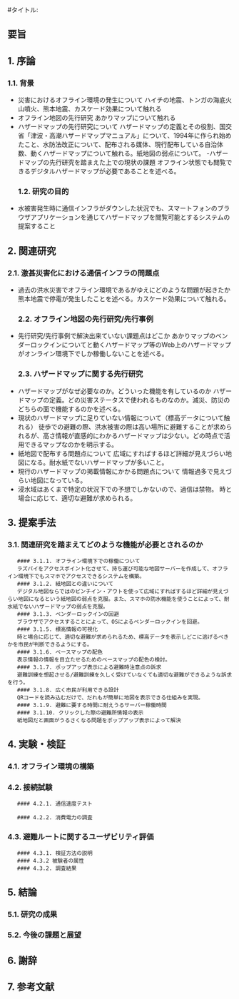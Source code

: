 #タイトル: 
## 要旨


## 1. 序論
   ### 1.1. 背景
- 災害におけるオフライン環境の発生について
  ハイチの地震、トンガの海底火山噴火、熊本地震、カスケード効果について触れる
- オフライン地図の先行研究
  あかりマップについて触れる
- ハザードマップの先行研究について
  ハザードマップの定義とその役割、国交省「津波・高潮ハザードマップマニュアル」について、1994年に作られ始めたこと、水防法改正について、配布される媒体、現行配布している自治体数、動くハザードマップについて触れる。紙地図の弱点について。
-ハザードマップの先行研究を踏まえた上での現状の課題
オフライン状態でも閲覧できるデジタルハザードマップが必要であることを述べる。
   ### 1.2. 研究の目的
- 水被害発生時に通信インフラがダウンした状況でも、スマートフォンのブラウザアプリケーションを通じてハザードマップを閲覧可能とするシステムの提案すること

## 2. 関連研究
   ### 2.1. 激甚災害化における通信インフラの問題点
- 過去の洪水災害でオフライン環境であるがゆえにどのような問題が起きたか
  熊本地震で停電が発生したことを述べる。カスケード効果について触れる。
   ### 2.2. オフライン地図の先行研究/先行事例
- 先行研究/先行事例で解決出来ていない課題点はどこか
  あかりマップのベンダーロックインについてと動くハザードマップ等のWeb上のハザードマップがオンライン環境下でしか稼働しないことを述べる。
   ### 2.3. ハザードマップに関する先行研究
- ハザードマップがなぜ必要なのか。どういった機能を有しているのか
  ハザードマップの定義。どの災害ステータスで使われるものなのか。減災、防災のどちらの面で機能するのかを述べる。
- 現状のハザードマップに足りていない情報について（標高データについて触れる）
  徒歩での避難の際、洪水被害の際は高い場所に避難することが求められるが、高さ情報が直感的にわかるハザードマップは少ない。どの時点で活用できるマップなのかを明示する。
- 紙地図で配布する問題点について
  広域にすればするほど詳細が見えづらい地図になる。耐水紙でないハザードマップが多いこと。
- 現行のハザードマップの掲載情報にかかる問題点について
  情報過多で見えづらい地図になっている。
- 浸水域はあくまで特定の状況下での予想でしかないので、過信は禁物。
  時と場合に応じて、適切な避難が求められる。

## 3. 提案手法
   ### 3.1. 関連研究を踏まえてどのような機能が必要とされるのか
       #### 3.1.1. オフライン環境下での稼働について
       ラズパイをアクセスポイント化させて、持ち運び可能な地図サーバーを作成して、オフライン環境下でもスマホでアクセスできるシステムを構築。
       #### 3.1.2. 紙地図との違いについて
       デジタル地図ならではのピンチイン・アウトを使って広域にすればするほど詳細が見えづらい地図になるという紙地図の弱点を克服。また、スマホの防水機能を使うことによって、耐水紙でないハザードマップの弱点を克服。
       #### 3.1.3. ベンダーロックインの回避
       ブラウザでアクセスすることによって、OSによるベンダーロックインを回避。
       #### 3.1.5. 標高情報の可視化
       時と場合に応じて、適切な避難が求められるため、標高データを表示しどこに逃げるべきかを市民が判断できるようにする。
       #### 3.1.6. ベースマップの配色
       表示情報の情報を目立たせるためのベースマップの配色の検討。
       #### 3.1.7. ポップアップ表示による避難時注意点の訴求
       避難訓練を想起させる/避難訓練を久しく受けていなくても適切な避難ができるような訴求を行う。
       #### 3.1.8. 広く市民が利用できる設計
       QRコードを読み込むだけで、だれもが簡単に地図を表示できる仕組みを実現。
       #### 3.1.9. 避難に要する時間に耐えうるサーバー稼働時間
       #### 3.1.10. クリックした際の避難所情報の表示
       紙地図だと画面がうるさくなる問題をポップアップ表示によって解決

## 4. 実験・検証

   ### 4.1. オフライン環境の構築
   ### 4.2. 接続試験
       #### 4.2.1. 通信速度テスト
       
       #### 4.2.2. 消費電力の調査

   ### 4.3. 避難ルートに関するユーザビリティ評価

       #### 4.3.1. 検証方法の説明
       #### 4.3.2 被験者の属性
       #### 4.3.2. 調査結果

## 5. 結論

   ### 5.1. 研究の成果
   ### 5.2. 今後の課題と展望

## 6. 謝辞

## 7. 参考文献
